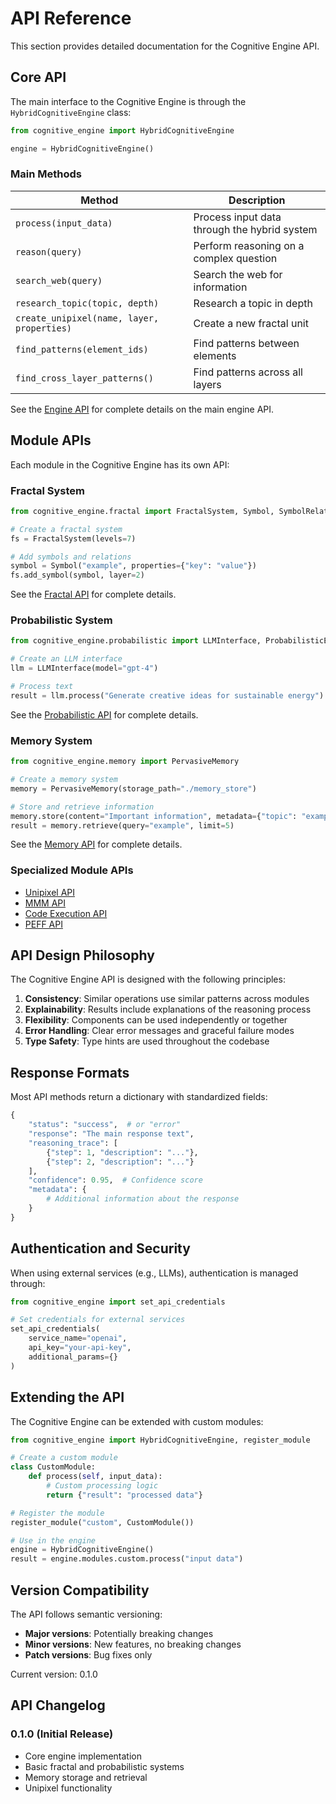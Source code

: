 # API Reference

This section provides detailed documentation for the Cognitive Engine API.

## Core API

The main interface to the Cognitive Engine is through the `HybridCognitiveEngine` class:

```python
from cognitive_engine import HybridCognitiveEngine

engine = HybridCognitiveEngine()
```

### Main Methods

| Method | Description |
|--------|-------------|
| `process(input_data)` | Process input data through the hybrid system |
| `reason(query)` | Perform reasoning on a complex question |
| `search_web(query)` | Search the web for information |
| `research_topic(topic, depth)` | Research a topic in depth |
| `create_unipixel(name, layer, properties)` | Create a new fractal unit |
| `find_patterns(element_ids)` | Find patterns between elements |
| `find_cross_layer_patterns()` | Find patterns across all layers |

See the [Engine API](engine.md) for complete details on the main engine API.

## Module APIs

Each module in the Cognitive Engine has its own API:

### Fractal System

```python
from cognitive_engine.fractal import FractalSystem, Symbol, SymbolRelation

# Create a fractal system
fs = FractalSystem(levels=7)

# Add symbols and relations
symbol = Symbol("example", properties={"key": "value"})
fs.add_symbol(symbol, layer=2)
```

See the [Fractal API](fractal.md) for complete details.

### Probabilistic System

```python
from cognitive_engine.probabilistic import LLMInterface, ProbabilisticEngine

# Create an LLM interface
llm = LLMInterface(model="gpt-4")

# Process text
result = llm.process("Generate creative ideas for sustainable energy")
```

See the [Probabilistic API](probabilistic.md) for complete details.

### Memory System

```python
from cognitive_engine.memory import PervasiveMemory

# Create a memory system
memory = PervasiveMemory(storage_path="./memory_store")

# Store and retrieve information
memory.store(content="Important information", metadata={"topic": "example"})
result = memory.retrieve(query="example", limit=5)
```

See the [Memory API](memory.md) for complete details.

### Specialized Module APIs

- [Unipixel API](unipixel.md)
- [MMM API](mmm.md)
- [Code Execution API](code_execution.md)
- [PEFF API](peff.md)

## API Design Philosophy

The Cognitive Engine API is designed with the following principles:

1. **Consistency**: Similar operations use similar patterns across modules
2. **Explainability**: Results include explanations of the reasoning process
3. **Flexibility**: Components can be used independently or together
4. **Error Handling**: Clear error messages and graceful failure modes
5. **Type Safety**: Type hints are used throughout the codebase

## Response Formats

Most API methods return a dictionary with standardized fields:

```python
{
    "status": "success",  # or "error"
    "response": "The main response text",
    "reasoning_trace": [
        {"step": 1, "description": "..."},
        {"step": 2, "description": "..."}
    ],
    "confidence": 0.95,  # Confidence score
    "metadata": {
        # Additional information about the response
    }
}
```

## Authentication and Security

When using external services (e.g., LLMs), authentication is managed through:

```python
from cognitive_engine import set_api_credentials

# Set credentials for external services
set_api_credentials(
    service_name="openai",
    api_key="your-api-key",
    additional_params={}
)
```

## Extending the API

The Cognitive Engine can be extended with custom modules:

```python
from cognitive_engine import HybridCognitiveEngine, register_module

# Create a custom module
class CustomModule:
    def process(self, input_data):
        # Custom processing logic
        return {"result": "processed data"}

# Register the module
register_module("custom", CustomModule())

# Use in the engine
engine = HybridCognitiveEngine()
result = engine.modules.custom.process("input data")
```

## Version Compatibility

The API follows semantic versioning:

- **Major versions**: Potentially breaking changes
- **Minor versions**: New features, no breaking changes
- **Patch versions**: Bug fixes only

Current version: 0.1.0

## API Changelog

### 0.1.0 (Initial Release)

- Core engine implementation
- Basic fractal and probabilistic systems
- Memory storage and retrieval
- Unipixel functionality 